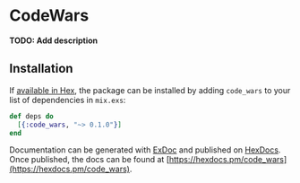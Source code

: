 # CodeWars

**TODO: Add description**

## Installation

If [available in Hex](https://hex.pm/docs/publish), the package can be installed
by adding `code_wars` to your list of dependencies in `mix.exs`:

```elixir
def deps do
  [{:code_wars, "~> 0.1.0"}]
end
```

Documentation can be generated with [ExDoc](https://github.com/elixir-lang/ex_doc)
and published on [HexDocs](https://hexdocs.pm). Once published, the docs can
be found at [https://hexdocs.pm/code_wars](https://hexdocs.pm/code_wars).


